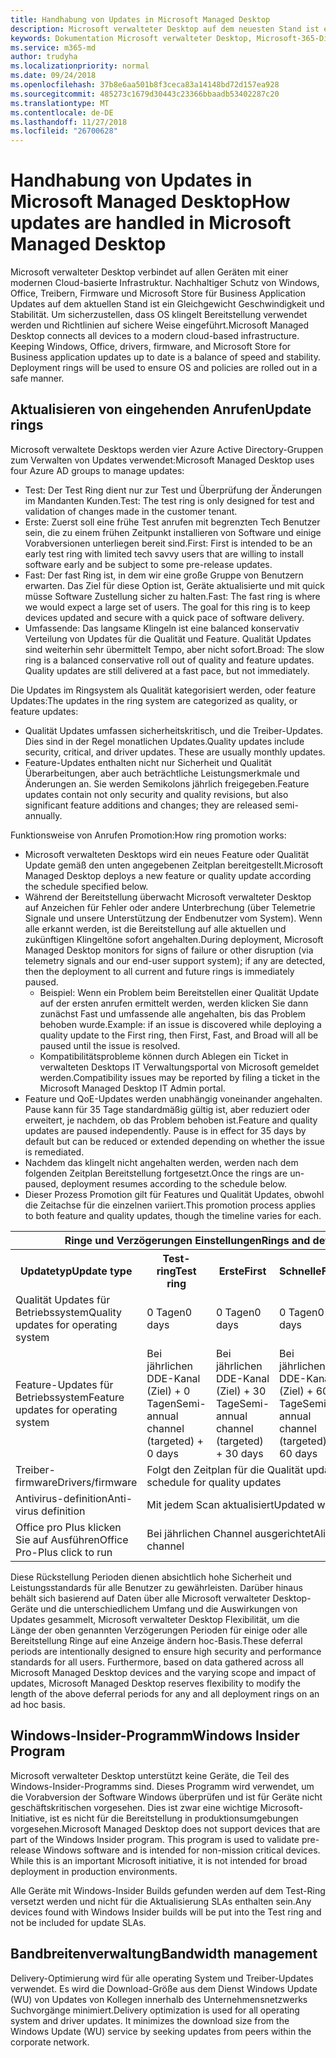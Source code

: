 ```yaml
---
title: Handhabung von Updates in Microsoft Managed Desktop
description: Microsoft verwalteter Desktop auf dem neuesten Stand ist ein Gleichgewicht Geschwindigkeit und Stabilität.
keywords: Dokumentation Microsoft verwalteter Desktop, Microsoft-365-Dienst
ms.service: m365-md
author: trudyha
ms.localizationpriority: normal
ms.date: 09/24/2018
ms.openlocfilehash: 37b8e6aa501b8f3ceca83a14148bd72d157ea928
ms.sourcegitcommit: 485273c1679d30443c23366bbaadb53402287c20
ms.translationtype: MT
ms.contentlocale: de-DE
ms.lasthandoff: 11/27/2018
ms.locfileid: "26700628"
---
```

# <a name="how-updates-are-handled-in-microsoft-managed-desktop"></a><span data-ttu-id="a45cb-104">Handhabung von Updates in Microsoft Managed Desktop</span><span class="sxs-lookup"><span data-stu-id="a45cb-104">How updates are handled in Microsoft Managed Desktop</span></span>


<!--This topic is the target for a "Learn more" link in the Admin Portal (aka.ms/update-rings); do not delete.-->

<!--Update management -->

<span data-ttu-id="a45cb-p101">Microsoft verwalteter Desktop verbindet auf allen Geräten mit einer modernen Cloud-basierte Infrastruktur. Nachhaltiger Schutz von Windows, Office, Treibern, Firmware und Microsoft Store für Business Application Updates auf dem aktuellen Stand ist ein Gleichgewicht Geschwindigkeit und Stabilität. Um sicherzustellen, dass OS klingelt Bereitstellung verwendet werden und Richtlinien auf sichere Weise eingeführt.</span><span class="sxs-lookup"><span data-stu-id="a45cb-p101">Microsoft Managed Desktop connects all devices to a modern cloud-based infrastructure. Keeping Windows, Office, drivers, firmware, and Microsoft Store for Business application updates up to date is a balance of speed and stability. Deployment rings will be used to ensure OS and policies are rolled out in a safe manner.</span></span> 

## <a name="update-rings"></a><span data-ttu-id="a45cb-108">Aktualisieren von eingehenden Anrufen</span><span class="sxs-lookup"><span data-stu-id="a45cb-108">Update rings</span></span>

<span data-ttu-id="a45cb-109">Microsoft verwaltete Desktops werden vier Azure Active Directory-Gruppen zum Verwalten von Updates verwendet:</span><span class="sxs-lookup"><span data-stu-id="a45cb-109">Microsoft Managed Desktop uses four Azure AD groups to manage updates:</span></span>

- <span data-ttu-id="a45cb-110">Test: Der Test Ring dient nur zur Test und Überprüfung der Änderungen im Mandanten Kunden.</span><span class="sxs-lookup"><span data-stu-id="a45cb-110">Test: The test ring is only designed for test and validation of changes made in the customer tenant.</span></span>  
- <span data-ttu-id="a45cb-111">Erste: Zuerst soll eine frühe Test anrufen mit begrenzten Tech Benutzer sein, die zu einem frühen Zeitpunkt installieren von Software und einige Vorabversionen unterliegen bereit sind.</span><span class="sxs-lookup"><span data-stu-id="a45cb-111">First: First is intended to be an early test ring with limited tech savvy users that are willing to install software early and be subject to some pre-release updates.</span></span>
- <span data-ttu-id="a45cb-p102">Fast: Der fast Ring ist, in dem wir eine große Gruppe von Benutzern erwarten.  Das Ziel für diese Option ist, Geräte aktualisierte und mit quick müsse Software Zustellung sicher zu halten.</span><span class="sxs-lookup"><span data-stu-id="a45cb-p102">Fast: The fast ring is where we would expect a large set of users.  The goal for this ring is to keep devices updated and secure with a quick pace of software delivery.</span></span>  
- <span data-ttu-id="a45cb-p103">Umfassende: Das langsame Klingeln ist eine balanced konservativ Verteilung von Updates für die Qualität und Feature.  Qualität Updates sind weiterhin sehr übermittelt Tempo, aber nicht sofort.</span><span class="sxs-lookup"><span data-stu-id="a45cb-p103">Broad: The slow ring is a balanced conservative roll out of quality and feature updates.  Quality updates are still delivered at a fast pace, but not immediately.</span></span> 

<span data-ttu-id="a45cb-116">Die Updates im Ringsystem als Qualität kategorisiert werden, oder feature Updates:</span><span class="sxs-lookup"><span data-stu-id="a45cb-116">The updates in the ring system are categorized as quality, or feature updates:</span></span>
- <span data-ttu-id="a45cb-p104">Qualität Updates umfassen sicherheitskritisch, und die Treiber-Updates.  Dies sind in der Regel monatlichen Updates.</span><span class="sxs-lookup"><span data-stu-id="a45cb-p104">Quality updates include security, critical, and driver updates.  These are usually monthly updates.</span></span> 
- <span data-ttu-id="a45cb-119">Feature-Updates enthalten nicht nur Sicherheit und Qualität Überarbeitungen, aber auch beträchtliche Leistungsmerkmale und Änderungen an. Sie werden Semikolons jährlich freigegeben.</span><span class="sxs-lookup"><span data-stu-id="a45cb-119">Feature updates contain not only security and quality revisions, but also significant feature additions and changes; they are released semi-annually.</span></span> 

<span data-ttu-id="a45cb-120">Funktionsweise von Anrufen Promotion:</span><span class="sxs-lookup"><span data-stu-id="a45cb-120">How ring promotion works:</span></span>
- <span data-ttu-id="a45cb-121">Microsoft verwalteten Desktops wird ein neues Feature oder Qualität Update gemäß den unten angegebenen Zeitplan bereitgestellt.</span><span class="sxs-lookup"><span data-stu-id="a45cb-121">Microsoft Managed Desktop deploys a new feature or quality update according the schedule specified below.</span></span>
- <span data-ttu-id="a45cb-122">Während der Bereitstellung überwacht Microsoft verwalteter Desktop auf Anzeichen für Fehler oder andere Unterbrechung (über Telemetrie Signale und unsere Unterstützung der Endbenutzer vom System). Wenn alle erkannt werden, ist die Bereitstellung auf alle aktuellen und zukünftigen Klingeltöne sofort angehalten.</span><span class="sxs-lookup"><span data-stu-id="a45cb-122">During deployment, Microsoft Managed Desktop monitors for signs of failure or other disruption (via telemetry signals and our end-user support system); if any are detected, then the deployment to all current and future rings is immediately paused.</span></span>
    - <span data-ttu-id="a45cb-123">Beispiel: Wenn ein Problem beim Bereitstellen einer Qualität Update auf der ersten anrufen ermittelt werden, werden klicken Sie dann zunächst Fast und umfassende alle angehalten, bis das Problem behoben wurde.</span><span class="sxs-lookup"><span data-stu-id="a45cb-123">Example: if an issue is discovered while deploying a quality update to the First ring, then First, Fast, and Broad will all be paused until the issue is resolved.</span></span>
    - <span data-ttu-id="a45cb-124">Kompatibilitätsprobleme können durch Ablegen ein Ticket in verwalteten Desktops IT Verwaltungsportal von Microsoft gemeldet werden.</span><span class="sxs-lookup"><span data-stu-id="a45cb-124">Compatibility issues may be reported by filing a ticket in the Microsoft Managed Desktop IT Admin portal.</span></span>
- <span data-ttu-id="a45cb-p105">Feature und QoE-Updates werden unabhängig voneinander angehalten.  Pause kann für 35 Tage standardmäßig gültig ist, aber reduziert oder erweitert, je nachdem, ob das Problem behoben ist.</span><span class="sxs-lookup"><span data-stu-id="a45cb-p105">Feature and quality updates are paused independently.  Pause is in effect for 35 days by default but can be reduced or extended depending on whether the issue is remediated.</span></span>
- <span data-ttu-id="a45cb-127">Nachdem das klingelt nicht angehalten werden, werden nach dem folgenden Zeitplan Bereitstellung fortgesetzt.</span><span class="sxs-lookup"><span data-stu-id="a45cb-127">Once the rings are un-paused, deployment resumes according to the schedule below.</span></span>
- <span data-ttu-id="a45cb-128">Dieser Prozess Promotion gilt für Features und Qualität Updates, obwohl die Zeitachse für die einzelnen variiert.</span><span class="sxs-lookup"><span data-stu-id="a45cb-128">This promotion process applies to both feature and quality updates, though the timeline varies for each.</span></span>

<table>
<tr><th colspan="5"><span data-ttu-id="a45cb-129">Ringe und Verzögerungen Einstellungen</span><span class="sxs-lookup"><span data-stu-id="a45cb-129">Rings and deferral settings</span></span></th></tr>
<tr><th><span data-ttu-id="a45cb-130">Updatetyp</span><span class="sxs-lookup"><span data-stu-id="a45cb-130">Update type</span></span></th><th><span data-ttu-id="a45cb-131">Test-ring</span><span class="sxs-lookup"><span data-stu-id="a45cb-131">Test ring</span></span></th><th><span data-ttu-id="a45cb-132">Erste</span><span class="sxs-lookup"><span data-stu-id="a45cb-132">First</span></span></th><th><span data-ttu-id="a45cb-133">Schnelle</span><span class="sxs-lookup"><span data-stu-id="a45cb-133">Fast</span></span></th><th><span data-ttu-id="a45cb-134">Umfassende</span><span class="sxs-lookup"><span data-stu-id="a45cb-134">Broad</span></span></th></tr>
<tr><td><span data-ttu-id="a45cb-135">Qualität Updates für Betriebssystem</span><span class="sxs-lookup"><span data-stu-id="a45cb-135">Quality updates for operating system</span></span></td><td><span data-ttu-id="a45cb-136">0 Tagen</span><span class="sxs-lookup"><span data-stu-id="a45cb-136">0 days</span></span></td><td><span data-ttu-id="a45cb-137">0 Tagen</span><span class="sxs-lookup"><span data-stu-id="a45cb-137">0 days</span></span></td><td><span data-ttu-id="a45cb-138">0 Tagen</span><span class="sxs-lookup"><span data-stu-id="a45cb-138">0 days</span></span></td><td><span data-ttu-id="a45cb-139">3 Tage</span><span class="sxs-lookup"><span data-stu-id="a45cb-139">3 days</span></span></td></tr>
<tr><td><span data-ttu-id="a45cb-140">Feature-Updates für Betriebssystem</span><span class="sxs-lookup"><span data-stu-id="a45cb-140">Feature updates for operating system</span></span></td><td><span data-ttu-id="a45cb-141">Bei jährlichen DDE-Kanal (Ziel) + 0 Tagen</span><span class="sxs-lookup"><span data-stu-id="a45cb-141">Semi-annual channel (targeted) + 0 days</span></span></td><td><span data-ttu-id="a45cb-142">Bei jährlichen DDE-Kanal (Ziel) + 30 Tage</span><span class="sxs-lookup"><span data-stu-id="a45cb-142">Semi-annual channel (targeted) + 30 days</span></span></td><td><span data-ttu-id="a45cb-143">Bei jährlichen DDE-Kanal (Ziel) + 60 Tage</span><span class="sxs-lookup"><span data-stu-id="a45cb-143">Semi-annual channel (targeted) + 60 days</span></span></td><td><span data-ttu-id="a45cb-144">Bei jährlichen Channel + 30 Tage</span><span class="sxs-lookup"><span data-stu-id="a45cb-144">Semi-annual channel + 30 days</span></span></td></tr>
<tr><td><span data-ttu-id="a45cb-145">Treiber-firmware</span><span class="sxs-lookup"><span data-stu-id="a45cb-145">Drivers/firmware</span></span></td><td colspan="4"><span data-ttu-id="a45cb-146">Folgt den Zeitplan für die Qualität updates</span><span class="sxs-lookup"><span data-stu-id="a45cb-146">Follows the schedule for quality updates</span></span></td></tr>
<tr><td><span data-ttu-id="a45cb-147">Antivirus-definition</span><span class="sxs-lookup"><span data-stu-id="a45cb-147">Anti-virus definition</span></span></td><td colspan="4"><span data-ttu-id="a45cb-148">Mit jedem Scan aktualisiert</span><span class="sxs-lookup"><span data-stu-id="a45cb-148">Updated with each scan</span></span></td></tr>
<tr><td><span data-ttu-id="a45cb-149">Office pro Plus klicken Sie auf Ausführen</span><span class="sxs-lookup"><span data-stu-id="a45cb-149">Office Pro-Plus click to run</span></span></td><td colspan="4"><span data-ttu-id="a45cb-150">Bei jährlichen Channel ausgerichtet</span><span class="sxs-lookup"><span data-stu-id="a45cb-150">Aligned with semi-annual channel</span></span></td></tr>
</table>

<span data-ttu-id="a45cb-p106">Diese Rückstellung Perioden dienen absichtlich hohe Sicherheit und Leistungsstandards für alle Benutzer zu gewährleisten. Darüber hinaus behält sich basierend auf Daten über alle Microsoft verwalteter Desktop-Geräte und die unterschiedlichem Umfang und die Auswirkungen von Updates gesammelt, Microsoft verwalteter Desktop Flexibilität, um die Länge der oben genannten Verzögerungen Perioden für einige oder alle Bereitstellung Ringe auf eine Anzeige ändern hoc-Basis.</span><span class="sxs-lookup"><span data-stu-id="a45cb-p106">These deferral periods are intentionally designed to ensure high security and performance standards for all users. Furthermore, based on data gathered across all Microsoft Managed Desktop devices and the varying scope and impact of updates, Microsoft Managed Desktop reserves flexibility to modify the length of the above deferral periods for any and all deployment rings on an ad hoc basis.</span></span>

## <a name="windows-insider-program"></a><span data-ttu-id="a45cb-153">Windows-Insider-Programm</span><span class="sxs-lookup"><span data-stu-id="a45cb-153">Windows Insider Program</span></span>

<span data-ttu-id="a45cb-p107">Microsoft verwalteter Desktop unterstützt keine Geräte, die Teil des Windows-Insider-Programms sind. Dieses Programm wird verwendet, um die Vorabversion der Software Windows überprüfen und ist für Geräte nicht geschäftskritischen vorgesehen. Dies ist zwar eine wichtige Microsoft-Initiative, ist es nicht für die Bereitstellung in produktionsumgebungen vorgesehen.</span><span class="sxs-lookup"><span data-stu-id="a45cb-p107">Microsoft Managed Desktop does not support devices that are part of the Windows Insider program. This program is used to validate pre-release Windows software and is intended for non-mission critical devices. While this is an important Microsoft initiative, it is not intended for broad deployment in production environments.</span></span> 

<span data-ttu-id="a45cb-157">Alle Geräte mit Windows-Insider Builds gefunden werden auf dem Test-Ring versetzt werden und nicht für die Aktualisierung SLAs enthalten sein.</span><span class="sxs-lookup"><span data-stu-id="a45cb-157">Any devices found with Windows Insider builds will be put into the Test ring and not be included for update SLAs.</span></span>

## <a name="bandwidth-management"></a><span data-ttu-id="a45cb-158">Bandbreitenverwaltung</span><span class="sxs-lookup"><span data-stu-id="a45cb-158">Bandwidth management</span></span>

<span data-ttu-id="a45cb-p108">Delivery-Optimierung wird für alle operating System und Treiber-Updates verwendet. Es wird die Download-Größe aus dem Dienst Windows Update (WU) von Updates von Kollegen innerhalb des Unternehmensnetzwerks Suchvorgänge minimiert.</span><span class="sxs-lookup"><span data-stu-id="a45cb-p108">Delivery optimization is used for all operating system and driver updates. It minimizes the download size from the Windows Update (WU) service by seeking updates from peers within the corporate network.</span></span>


